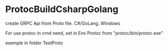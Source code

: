 # ProtocBuildCsharpGolang
create GRPC Api from Proto file. C#/GoLang. Windows

For use protoc in cmd need, set in Env Protoc from "protoc/bin/protoc.exe"

exemple in folder TestProto